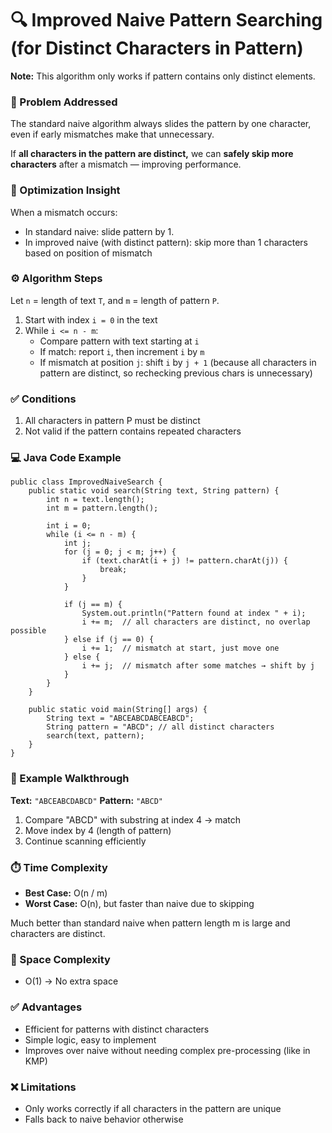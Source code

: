 # 🔍 Improved Naive Pattern Searching (for Distinct Characters in Pattern)

**Note:** This algorithm only works if pattern contains only distinct elements.

### 📌 Problem Addressed

The standard naive algorithm always slides the pattern by one character, even if early mismatches make that unnecessary.

If **all characters in the pattern are distinct,** we can **safely skip more characters** after a mismatch — improving performance.

### 🚀 Optimization Insight
When a mismatch occurs:
- In standard naive: slide pattern by 1.
- In improved naive (with distinct pattern): skip more than 1 characters based on position of mismatch

### ⚙️ Algorithm Steps
Let ```n``` = length of text ```T```, and ```m``` = length of pattern ```P```.
1. Start with index ```i = 0``` in the text
2. While ```i <= n - m```:
    - Compare pattern with text starting at ```i```
    - If match: report ```i```, then increment ```i``` by ```m```
    - If mismatch at position ```j```: shift ```i``` by ```j + 1```
      (because all characters in pattern are distinct, so rechecking previous chars is unnecessary)

### ✅ Conditions
1. All characters in pattern P must be distinct
2. Not valid if the pattern contains repeated characters

### 💻 Java Code Example
```
public class ImprovedNaiveSearch {
    public static void search(String text, String pattern) {
        int n = text.length();
        int m = pattern.length();

        int i = 0;
        while (i <= n - m) {
            int j;
            for (j = 0; j < m; j++) {
                if (text.charAt(i + j) != pattern.charAt(j)) {
                    break;
                }
            }

            if (j == m) {
                System.out.println("Pattern found at index " + i);
                i += m;  // all characters are distinct, no overlap possible
            } else if (j == 0) {
                i += 1;  // mismatch at start, just move one
            } else {
                i += j;  // mismatch after some matches → shift by j
            }
        }
    }

    public static void main(String[] args) {
        String text = "ABCEABCDABCEABCD";
        String pattern = "ABCD"; // all distinct characters
        search(text, pattern);
    }
}
```

### 🧠 Example Walkthrough
**Text:** ```"ABCEABCDABCD"```
**Pattern:** ```"ABCD"```

1. Compare "ABCD" with substring at index 4 → match
2. Move index by 4 (length of pattern)
3. Continue scanning efficiently

### ⏱️ Time Complexity
- **Best Case:** O(n / m)
- **Worst Case:** O(n), but faster than naive due to skipping

Much better than standard naive when pattern length m is large and characters are distinct.

### 🧠 Space Complexity
- O(1) → No extra space

### ✅ Advantages
- Efficient for patterns with distinct characters
- Simple logic, easy to implement
- Improves over naive without needing complex pre-processing (like in KMP)

### ❌ Limitations
- Only works correctly if all characters in the pattern are unique
- Falls back to naive behavior otherwise